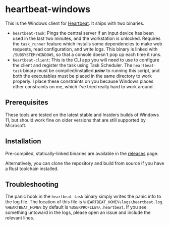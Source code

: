 # heartbeat-windows

This is the Windows client for [Heartbeat](https://github.com/lmaotrigine/heartbeat). It
ships with two binaries.

- `heartbeat-task`: Pings the central server if an input device has been used in the
  last two minutes, and the workstation is unlocked. Requires the `task_runner` feature
  which installs some dependencies to make web requests, read configuration, and write
  logs. This binary is linked with `/SUBSYSTEM:WINDOWS`, so that a console doesn't pop
  up each time it runs. 
- `heartbeat-client`: This is the CLI app you will need to use to configure the client and
  register the task using Task Scheduler. The `heartbeat-task` binary must be
  compiled/installed ***prior*** to running this script, and both the executables
  must be placed in the same directory to work properly. I place these constraints
  on you because Windows places other constraints on me, which I've tried really
  hard to work around.

## Prerequisites

These tools are tested on the latest stable and Insiders builds of Windows 11, but
should work fine on older versions that are still supported by Microsoft.

## Installation

Pre-compiled, statically-linked binaries are available in the
[releases](https://github.com/5HT2B/heartbeat-windows/releases) page.

Alternatively, you can clone the repository and build from source if you have a Rust
toolchain installed.

## Troubleshooting

The panic hook in the `heartbeat-task` binary simply writes the panic info to the log file. The
location of this file is `%HEARTBEAT_HOME%\logs\heartbeat.log`. `%HEARTBEAT_HOME%` by default
is `%USERPROFILE%\.heartbeat`. If you see something untoward in the logs, please open an 
issue and include the relevant lines.
